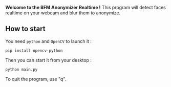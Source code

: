 **Welcome to the BFM Anonymizer Realtime !**
This program will detect faces realtime on your webcam and blur them to anonymize.

## How to start
You need `python` and `OpenCV` to launch it :
```
pip install opencv-python
```

Then you can start it from your desktop :
```
python main.py
```

To quit the program, use "q".
